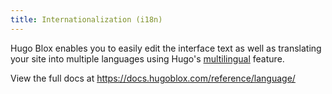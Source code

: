 ```yaml
---
title: Internationalization (i18n)
---
```


Hugo Blox enables you to easily edit the interface text as well as translating your site into multiple languages using Hugo's [multilingual](https://gohugo.io/content-management/multilingual/) feature.

<!--more-->

View the full docs at https://docs.hugoblox.com/reference/language/
